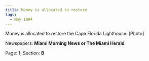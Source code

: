 ```yaml
---  
title: Money is allocated to restore  
tags:  
  - May 1994  
---  
```

  
Money is allocated to restore the Cape Florida Lighthouse. [Photo]  
  
Newspapers: **Miami Morning News or The Miami Herald**  
  
Page: **1**, Section: **B** 
